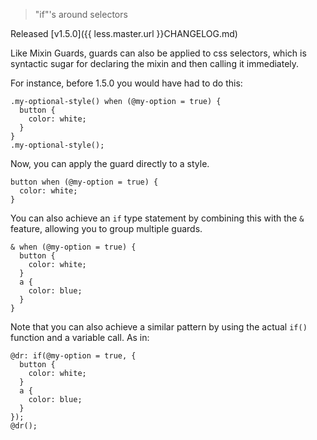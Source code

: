 > "if"'s around selectors

Released [v1.5.0]({{ less.master.url }}CHANGELOG.md)

Like Mixin Guards, guards can also be applied to css selectors, which is syntactic sugar for declaring the mixin and then calling it immediately.

For instance, before 1.5.0 you would have had to do this:

```less
.my-optional-style() when (@my-option = true) {
  button {
    color: white;
  }
}
.my-optional-style();
```

Now, you can apply the guard directly to a style.

```less
button when (@my-option = true) {
  color: white;
}
```

You can also achieve an `if` type statement by combining this with the `&` feature, allowing you to group multiple guards. 
```less
& when (@my-option = true) {
  button {
    color: white;
  }
  a {
    color: blue;
  }
}
```
Note that you can also achieve a similar pattern by using the actual `if()` function and a variable call. As in:
```less
@dr: if(@my-option = true, {
  button {
    color: white;
  }
  a {
    color: blue;
  }
});
@dr();
```